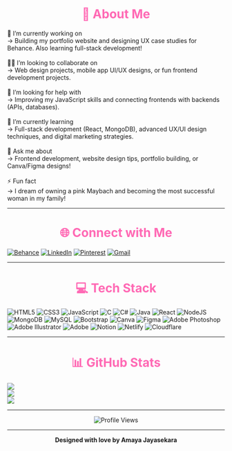 <h1 align="center" style="color: #FF69B4;">💫 About Me</h1>

🔭 I’m currently working on<br>→ Building my portfolio website and designing UX case studies for Behance. Also learning full-stack development!<br><br>
🕺🕺 I’m looking to collaborate on<br>→ Web design projects, mobile app UI/UX designs, or fun frontend development projects.<br><br>
🤝 I’m looking for help with<br>→ Improving my JavaScript skills and connecting frontends with backends (APIs, databases).<br><br>
🌱 I’m currently learning<br>→ Full-stack development (React, MongoDB), advanced UX/UI design techniques, and digital marketing strategies.<br><br>
💬 Ask me about<br>→ Frontend development, website design tips, portfolio building, or Canva/Figma designs!<br><br>
⚡ Fun fact<br>→ I dream of owning a pink Maybach and becoming the most successful woman in my family!

---

<h1 align="center" style="color: #FF69B4;">🌐 Connect with Me</h1>

[![Behance](https://img.shields.io/badge/Behance-lightpink?logo=behance&logoColor=white)](https://www.behance.net/amayajayasekara)
[![LinkedIn](https://img.shields.io/badge/LinkedIn-lightpink?logo=linkedin&logoColor=white)](https://www.linkedin.com/in/amaya-65414325a/)
[![Pinterest](https://img.shields.io/badge/Pinterest-lightpink?logo=pinterest&logoColor=white)](https://pin.it/185acQXwa)
[![Gmail](https://img.shields.io/badge/Email-lightpink?logo=gmail&logoColor=white)](mailto:dewjayasekara78@gmail.com)

---

<h1 align="center" style="color: #FF69B4;">💻 Tech Stack</h1>

![HTML5](https://img.shields.io/badge/html5-lightpink?style=plastic&logo=html5&logoColor=white)
![CSS3](https://img.shields.io/badge/css3-lightpink?style=plastic&logo=css3&logoColor=white)
![JavaScript](https://img.shields.io/badge/javascript-lightpink?style=plastic&logo=javascript&logoColor=white)
![C](https://img.shields.io/badge/c-lightpink?style=plastic&logo=c&logoColor=white)
![C#](https://img.shields.io/badge/c%23-lightpink?style=plastic&logo=csharp&logoColor=white)
![Java](https://img.shields.io/badge/java-lightpink?style=plastic&logo=openjdk&logoColor=white)
![React](https://img.shields.io/badge/react-lightpink?style=plastic&logo=react&logoColor=white)
![NodeJS](https://img.shields.io/badge/node.js-lightpink?style=plastic&logo=node.js&logoColor=white)
![MongoDB](https://img.shields.io/badge/mongodb-lightpink?style=plastic&logo=mongodb&logoColor=white)
![MySQL](https://img.shields.io/badge/mysql-lightpink?style=plastic&logo=mysql&logoColor=white)
![Bootstrap](https://img.shields.io/badge/bootstrap-lightpink?style=plastic&logo=bootstrap&logoColor=white)
![Canva](https://img.shields.io/badge/canva-lightpink?style=plastic&logo=canva&logoColor=white)
![Figma](https://img.shields.io/badge/figma-lightpink?style=plastic&logo=figma&logoColor=white)
![Adobe Photoshop](https://img.shields.io/badge/adobe%20photoshop-lightpink?style=plastic&logo=adobe%20photoshop&logoColor=white)
![Adobe Illustrator](https://img.shields.io/badge/adobe%20illustrator-lightpink?style=plastic&logo=adobe%20illustrator&logoColor=white)
![Adobe](https://img.shields.io/badge/adobe-lightpink?style=plastic&logo=adobe&logoColor=white)
![Notion](https://img.shields.io/badge/Notion-lightpink?style=plastic&logo=notion&logoColor=white)
![Netlify](https://img.shields.io/badge/Netlify-lightpink?style=plastic&logo=netlify&logoColor=white)
![Cloudflare](https://img.shields.io/badge/Cloudflare-lightpink?style=plastic&logo=cloudflare&logoColor=white)

---

<h1 align="center" style="color: #FF69B4;">📊 GitHub Stats</h1>

![](https://github-readme-stats.vercel.app/api?username=Selya1722&theme=rose_pine&hide_border=false&bg_color=ffffff&title_color=FF69B4&text_color=FF69B4&icon_color=FF69B4)<br/>
![](https://github-readme-streak-stats.herokuapp.com?user=Selya1722&theme=rose_pine&hide_border=false&background=ffffff&stroke=FF69B4&ring=FF69B4&fire=FF69B4&currStreakLabel=FF69B4)<br/>
![](https://github-readme-stats.vercel.app/api/top-langs/?username=Selya1722&theme=rose_pine&hide_border=false&bg_color=ffffff&title_color=FF69B4&text_color=FF69B4&layout=compact)

---

<p align="center">
  <img src="https://visitcount.itsvg.in/api?id=Selya1722&icon=9&color=5" alt="Profile Views"/>
</p>

---

<p align="center">
  <b>Designed with love by Amaya Jayasekara</b>
</p>

<!-- Proudly created with GPRM ( https://gprm.itsvg.in ) -->
